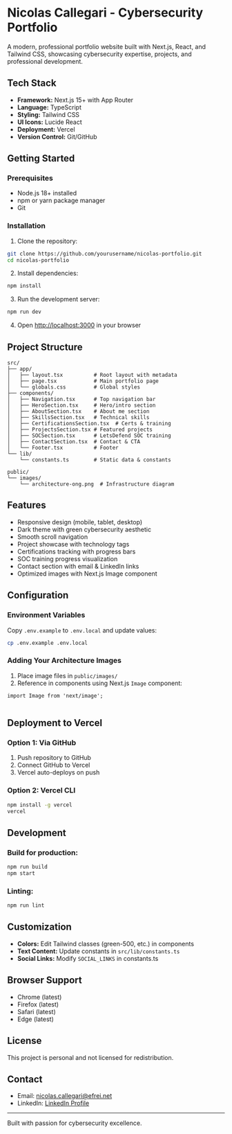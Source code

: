 # Nicolas Callegari - Cybersecurity Portfolio

A modern, professional portfolio website built with Next.js, React, and Tailwind CSS, showcasing cybersecurity expertise, projects, and professional development.

## Tech Stack

- **Framework:** Next.js 15+ with App Router
- **Language:** TypeScript
- **Styling:** Tailwind CSS
- **UI Icons:** Lucide React
- **Deployment:** Vercel
- **Version Control:** Git/GitHub

## Getting Started

### Prerequisites

- Node.js 18+ installed
- npm or yarn package manager
- Git

### Installation

1. Clone the repository:
```bash
git clone https://github.com/yourusername/nicolas-portfolio.git
cd nicolas-portfolio
```

2. Install dependencies:
```bash
npm install
```

3. Run the development server:
```bash
npm run dev
```

4. Open [http://localhost:3000](http://localhost:3000) in your browser

## Project Structure

```
src/
├── app/
│   ├── layout.tsx          # Root layout with metadata
│   ├── page.tsx            # Main portfolio page
│   └── globals.css         # Global styles
├── components/
│   ├── Navigation.tsx      # Top navigation bar
│   ├── HeroSection.tsx     # Hero/intro section
│   ├── AboutSection.tsx    # About me section
│   ├── SkillsSection.tsx   # Technical skills
│   ├── CertificationsSection.tsx  # Certs & training
│   ├── ProjectsSection.tsx # Featured projects
│   ├── SOCSection.tsx      # LetsDefend SOC training
│   ├── ContactSection.tsx  # Contact & CTA
│   └── Footer.tsx          # Footer
└── lib/
    └── constants.ts        # Static data & constants

public/
└── images/
    └── architecture-ong.png  # Infrastructure diagram
```

## Features

- Responsive design (mobile, tablet, desktop)
- Dark theme with green cybersecurity aesthetic
- Smooth scroll navigation
- Project showcase with technology tags
- Certifications tracking with progress bars
- SOC training progress visualization
- Contact section with email & LinkedIn links
- Optimized images with Next.js Image component

## Configuration

### Environment Variables

Copy `.env.example` to `.env.local` and update values:

```bash
cp .env.example .env.local
```

### Adding Your Architecture Images

1. Place image files in `public/images/`
2. Reference in components using Next.js `Image` component:

```tsx
import Image from 'next/image';


```

## Deployment to Vercel

### Option 1: Via GitHub

1. Push repository to GitHub
2. Connect GitHub to Vercel
3. Vercel auto-deploys on push

### Option 2: Vercel CLI

```bash
npm install -g vercel
vercel
```

## Development

### Build for production:
```bash
npm run build
npm start
```

### Linting:
```bash
npm run lint
```

## Customization

- **Colors:** Edit Tailwind classes (green-500, etc.) in components
- **Text Content:** Update constants in `src/lib/constants.ts`
- **Social Links:** Modify `SOCIAL_LINKS` in constants.ts

## Browser Support

- Chrome (latest)
- Firefox (latest)
- Safari (latest)
- Edge (latest)

## License

This project is personal and not licensed for redistribution.

## Contact

- Email: nicolas.callegari@efrei.net
- LinkedIn: [LinkedIn Profile](https://www.linkedin.com/in/nicolas-callegari-9b2501252/)

---

Built with passion for cybersecurity excellence.